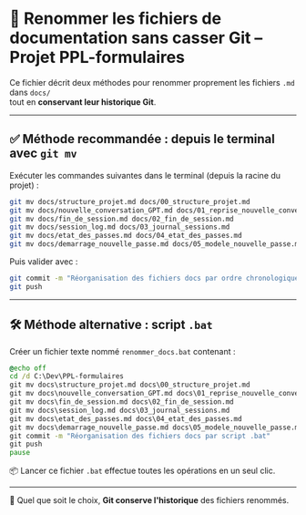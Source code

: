 # 📝 Renommer les fichiers de documentation sans casser Git – Projet PPL-formulaires

Ce fichier décrit deux méthodes pour renommer proprement les fichiers `.md` dans `docs/`  
tout en **conservant leur historique Git**.

---

## ✅ Méthode recommandée : depuis le terminal avec `git mv`

Exécuter les commandes suivantes dans le terminal (depuis la racine du projet) :

```bash
git mv docs/structure_projet.md docs/00_structure_projet.md
git mv docs/nouvelle_conversation_GPT.md docs/01_reprise_nouvelle_conversation.md
git mv docs/fin_de_session.md docs/02_fin_de_session.md
git mv docs/session_log.md docs/03_journal_sessions.md
git mv docs/etat_des_passes.md docs/04_etat_des_passes.md
git mv docs/demarrage_nouvelle_passe.md docs/05_modele_nouvelle_passe.md
```

Puis valider avec :

```bash
git commit -m "Réorganisation des fichiers docs par ordre chronologique"
git push
```

---

## 🛠️ Méthode alternative : script `.bat`

Créer un fichier texte nommé `renommer_docs.bat` contenant :

```bat
@echo off
cd /d C:\Dev\PPL-formulaires
git mv docs\structure_projet.md docs\00_structure_projet.md
git mv docs\nouvelle_conversation_GPT.md docs\01_reprise_nouvelle_conversation.md
git mv docs\fin_de_session.md docs\02_fin_de_session.md
git mv docs\session_log.md docs\03_journal_sessions.md
git mv docs\etat_des_passes.md docs\04_etat_des_passes.md
git mv docs\demarrage_nouvelle_passe.md docs\05_modele_nouvelle_passe.md
git commit -m "Réorganisation des fichiers docs par script .bat"
git push
pause
```

📦 Lancer ce fichier `.bat` effectue toutes les opérations en un seul clic.

---

🧠 Quel que soit le choix, **Git conserve l'historique** des fichiers renommés.
